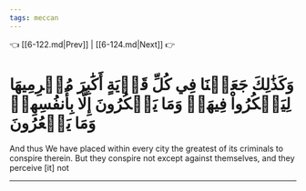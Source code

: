 ```yaml
---
tags: meccan
---
```


👈 [[6-122.md|Prev]] | [[6-124.md|Next]] 👉

# وَكَذَٰلِكَ جَعَلۡنَا فِي كُلِّ قَرۡيَةٍ أَكَٰبِرَ مُجۡرِمِيهَا لِيَمۡكُرُواْ فِيهَاۖ وَمَا يَمۡكُرُونَ إِلَّا بِأَنفُسِهِمۡ وَمَا يَشۡعُرُونَ

And thus We have placed within every city the greatest of its criminals to conspire therein. But they conspire not except against themselves, and they perceive [it] not

---

